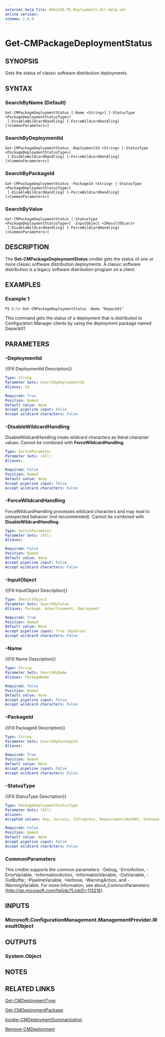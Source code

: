 ```yaml
---
external help file: AdminUI.PS.Deployments.dll-Help.xml
online version: 
schema: 2.0.0
---
```


# Get-CMPackageDeploymentStatus

## SYNOPSIS
Gets the status of classic software distribution deployments.

## SYNTAX

### SearchByName (Default)
```
Get-CMPackageDeploymentStatus [-Name <String>] [-StatusType <PackageDeploymentStatusType>]
 [-DisableWildcardHandling] [-ForceWildcardHandling] [<CommonParameters>]
```

### SearchByDeploymentId
```
Get-CMPackageDeploymentStatus -DeploymentId <String> [-StatusType <PackageDeploymentStatusType>]
 [-DisableWildcardHandling] [-ForceWildcardHandling] [<CommonParameters>]
```

### SearchByPackageId
```
Get-CMPackageDeploymentStatus -PackageId <String> [-StatusType <PackageDeploymentStatusType>]
 [-DisableWildcardHandling] [-ForceWildcardHandling] [<CommonParameters>]
```

### SearchByValue
```
Get-CMPackageDeploymentStatus [-StatusType <PackageDeploymentStatusType>] -InputObject <IResultObject>
 [-DisableWildcardHandling] [-ForceWildcardHandling] [<CommonParameters>]
```

## DESCRIPTION
The **Get-CMPackageDeploymentStatus** cmdlet gets the status of one or more classic software distribution deployments.
A classic software distribution is a legacy software distribution program on a client.

## EXAMPLES

### Example 1
```
PS C:\> Get-CMPackageDeploymentStatus -Name "Depack01"
```

This command gets the status of a deployment that is distributed to Configuration Manager clients by using the deployment package named Depack01.

## PARAMETERS

### -DeploymentId
{{Fill DeploymentId Description}}

```yaml
Type: String
Parameter Sets: SearchByDeploymentId
Aliases: Id

Required: True
Position: Named
Default value: None
Accept pipeline input: False
Accept wildcard characters: False
```

### -DisableWildcardHandling
DisableWildcardHandling treats wildcard characters as literal character values. Cannot be combined with **ForceWildcardHandling**.

```yaml
Type: SwitchParameter
Parameter Sets: (All)
Aliases: 

Required: False
Position: Named
Default value: None
Accept pipeline input: False
Accept wildcard characters: False
```

### -ForceWildcardHandling
ForceWildcardHandling processes wildcard characters and may lead to unexpected behavior (not recommended). Cannot be combined with **DisableWildcardHandling**.

```yaml
Type: SwitchParameter
Parameter Sets: (All)
Aliases: 

Required: False
Position: Named
Default value: None
Accept pipeline input: False
Accept wildcard characters: False
```

### -InputObject
{{Fill InputObject Description}}

```yaml
Type: IResultObject
Parameter Sets: SearchByValue
Aliases: Package, Advertisement, Deployment

Required: True
Position: Named
Default value: None
Accept pipeline input: True (ByValue)
Accept wildcard characters: False
```

### -Name
{{Fill Name Description}}

```yaml
Type: String
Parameter Sets: SearchByName
Aliases: PackageName

Required: False
Position: Named
Default value: None
Accept pipeline input: False
Accept wildcard characters: False
```

### -PackageId
{{Fill PackageId Description}}

```yaml
Type: String
Parameter Sets: SearchByPackageId
Aliases: 

Required: True
Position: Named
Default value: None
Accept pipeline input: False
Accept wildcard characters: False
```

### -StatusType
{{Fill StatusType Description}}

```yaml
Type: PackageDeploymentStatusType
Parameter Sets: (All)
Aliases: 
Accepted values: Any, Success, InProgress, RequirementsNotMet, Unknown, Error

Required: False
Position: Named
Default value: None
Accept pipeline input: False
Accept wildcard characters: False
```

### CommonParameters
This cmdlet supports the common parameters: -Debug, -ErrorAction, -ErrorVariable, -InformationAction, -InformationVariable, -OutVariable, -OutBuffer, -PipelineVariable, -Verbose, -WarningAction, and -WarningVariable. For more information, see about_CommonParameters (http://go.microsoft.com/fwlink/?LinkID=113216).

## INPUTS

### Microsoft.ConfigurationManagement.ManagementProvider.IResultObject

## OUTPUTS

### System.Object

## NOTES

## RELATED LINKS

[Get-CMDeploymentType](./Get-CMDeploymentType.md)

[Get-CMDeploymentPackage](./Get-CMDeploymentPackage.md)

[Invoke-CMDeploymentSummarization](./Invoke-CMDeploymentSummarization.md)

[Remove-CMDeployment](./Remove-CMDeployment.md)
